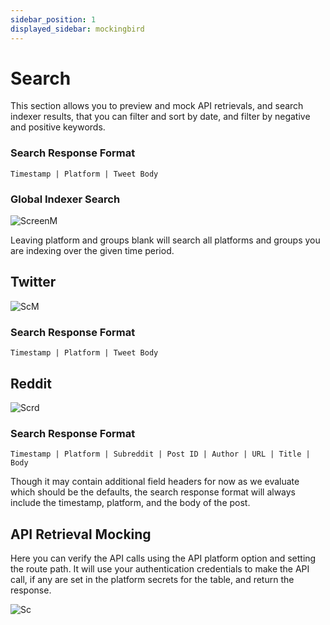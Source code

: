 ```yaml
---
sidebar_position: 1
displayed_sidebar: mockingbird
---
```


# Search

This section allows you to preview and mock API retrievals, and search indexer results, that you can filter
and sort by date, and filter by negative and positive keywords.

### Search Response Format

    Timestamp | Platform | Tweet Body

### Global Indexer Search

![ScreenM](https://github.com/zeus-fyi/zeus/assets/17446735/bf809410-2fcd-4462-b73a-ac7688b12189)

Leaving platform and groups blank will search all platforms and groups you are indexing over the given time period.

## Twitter

![ScM](https://github.com/zeus-fyi/zeus/assets/17446735/f5d6c195-d1a4-49a9-aae3-6f6b234f1cf6)

### Search Response Format

    Timestamp | Platform | Tweet Body

## Reddit

![Scrd](https://github.com/zeus-fyi/zeus/assets/17446735/9ee60b2f-d9b9-4ab7-b3b1-311ad2956108)

### Search Response Format

    Timestamp | Platform | Subreddit | Post ID | Author | URL | Title | Body

Though it may contain additional field headers for now as we evaluate which should be the defaults,
the search response format will always include the timestamp, platform, and the body of the post.

## API Retrieval Mocking

Here you can verify the API calls using the API platform option and setting the route path. It will
use your authentication credentials to make the API call, if any are set in the platform secrets for the table,
and return the response.

![Sc](https://github.com/zeus-fyi/zeus/assets/17446735/5839a764-8aec-4cf5-9313-1615a3ebfe5a)
    